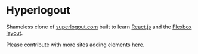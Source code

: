 # Hyperlogout

Shameless clone of [superlogout.com](http://superlogout.com) built to learn
[React.js](https://facebook.github.io/react/) and the
[Flexbox layout](https://css-tricks.com/snippets/css/a-guide-to-flexbox/).

Please contribute with more sites adding elements
[here](https://github.com/thewarpaint/hyperlogout/blob/master/app/main.js#L8).
